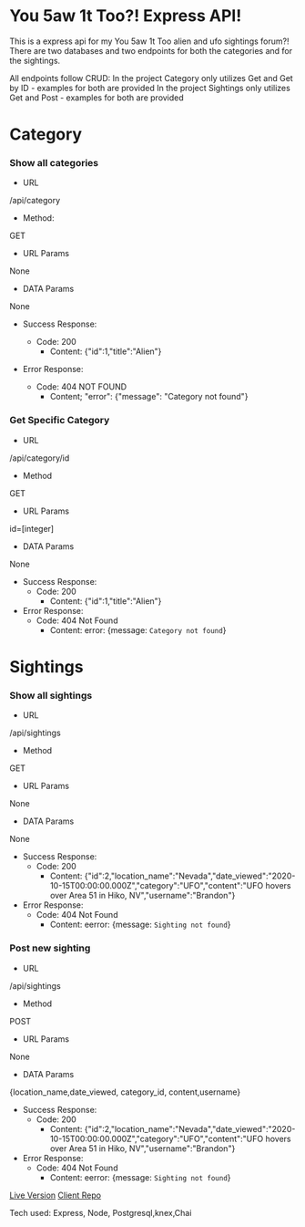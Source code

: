 # You 5aw 1t Too?! Express API!

This is a express api for my You 5aw 1t Too alien and ufo sightings forum?!
There are two databases and two endpoints for both the categories and for the sightings. 

All endpoints follow CRUD:
In the project Category only utilizes Get and Get by ID - examples for both are provided
In the project Sightings only utilizes Get and Post - examples for both are provided

# Category

### Show all categories

* URL

/api/category

* Method:

GET

* URL Params

None

* DATA Params

None

* Success Response:
   * Code: 200
      * Content: {"id":1,"title":"Alien"}

* Error Response:
   * Code: 404 NOT FOUND  
      * Content; "error": {"message": "Category not found"}

### Get Specific Category

* URL

/api/category/id

* Method

GET

* URL Params

id=[integer]

* DATA Params

None

* Success Response: 
   * Code: 200
      * Content: {"id":1,"title":"Alien"}
* Error Response:
   * Code: 404 Not Found
      * Content: error: {message: `Category not found`}


# Sightings

### Show all sightings
* URL

/api/sightings

* Method

GET

* URL Params

None

* DATA Params

None

* Success Response: 
   * Code: 200
      * Content: {"id":2,"location_name":"Nevada","date_viewed":"2020-10-15T00:00:00.000Z","category":"UFO","content":"UFO hovers over Area 51 in Hiko, NV","username":"Brandon"}
* Error Response:
   * Code: 404 Not Found
      * Content: eerror: {message: `Sighting not found`}

### Post new sighting

* URL

/api/sightings

* Method

POST

* URL Params

None

* DATA Params

{location_name,date_viewed, category_id, content,username}

* Success Response: 
   * Code: 200
      * Content: {"id":2,"location_name":"Nevada","date_viewed":"2020-10-15T00:00:00.000Z","category":"UFO","content":"UFO hovers over Area 51 in Hiko, NV","username":"Brandon"}
* Error Response:
   * Code: 404 Not Found
      * Content: eerror: {message: `Sighting not found`}



[Live Version](https://y51t.smonetc.vercel.app/)
[Client Repo](https://github.com/smonetc/y51t-client)

Tech used: Express, Node, Postgresql,knex,Chai